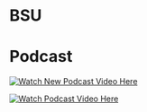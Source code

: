 # BSU
# Podcast  
[![Watch New Podcast Video Here](https://img.youtube.com/vi/IEI-jxkghJU/0.jpg)](https://www.youtube.com/embed/IEI-jxkghJU?autoplay=1&loop=1)

[![Watch Podcast Video Here](https://img.youtube.com/vi/98_LY3ECEl0/0.jpg)](https://www.youtube.com/embed/98_LY3ECEl0?autoplay=1&loop=1)
